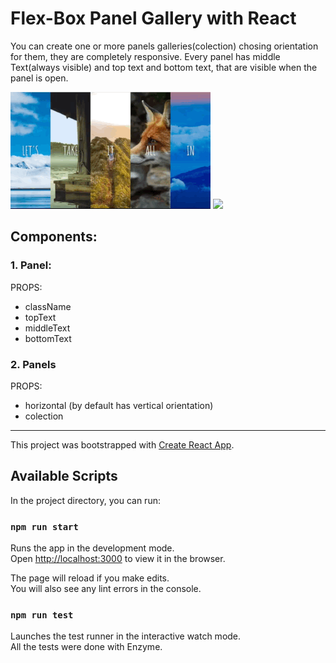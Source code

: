 # Flex-Box Panel Gallery with React

You can create one or more panels galleries(colection) chosing orientation for them, they are completely responsive. Every panel has middle Text(always visible) and top text and bottom text, that are visible when the panel is open. 

![](https://github.com/FranRom/flexbox-panel-gallery-react/blob/master/flex-panel-gallery.gif)
![](https://github.com/FranRom/flexbox-panel-gallery-react/blob/master/flex-panel-gallery-mobile.gif)

## Components: 
### 1. Panel:
PROPS:
- className
- topText
- middleText
- bottomText

### 2. Panels
PROPS:
- horizontal (by default has vertical orientation)
- colection 
 
-------------------------------------------------------------------------------------------

This project was bootstrapped with [Create React App](https://github.com/facebookincubator/create-react-app).

## Available Scripts

In the project directory, you can run:

### `npm run start`

Runs the app in the development mode.<br>
Open [http://localhost:3000](http://localhost:3000) to view it in the browser.

The page will reload if you make edits.<br>
You will also see any lint errors in the console.

### `npm run test`

Launches the test runner in the interactive watch mode.<br>
All the tests were done with Enzyme.
